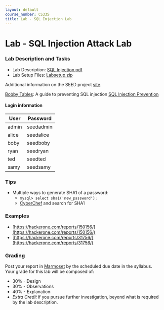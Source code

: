 ```yaml
---
layout: default
course_number: CS335
title: Lab - SQL Injection Lab
---
```


# Lab - SQL Injection Attack Lab

### Lab Description and Tasks

- Lab Description: [SQL Injection.pdf](sqli\Web_SQL_Injection.pdf)
- Lab Setup Files: [Labsetup.zip](sqli\Labsetup.zip)

Additional information on the SEED project [site](https://seedsecuritylabs.org/Labs_20.04/Web/Web_SQL_Injection/).

[Bobby Tables](https://bobby-tables.com/): A guide to preventing SQL injection
[SQL Injection Prevention](https://cheatsheetseries.owasp.org/cheatsheets/SQL_Injection_Prevention_Cheat_Sheet.html)

#### Login information

User |  Password
-----|---------
admin | seedadmin
alice | seedalice
boby | seedboby
ryan | seedryan
ted | seedted
samy | seedsamy

### Tips

- Multiple ways to generate SHA1 of a password:
  - ```mysql> select sha1('new_password');```
  - [CyberChef](https://gchq.github.io/CyberChef/) and search for SHA1

### Examples
- [https://hackerone.com/reports/150156/](https://hackerone.com/reports/150156/)
- [https://hackerone.com/reports/31756/](https://hackerone.com/reports/31756/)

### Grading

Post your report in [Marmoset](https://cs.ycp.edu/marmoset) by the scheduled due date in the syllabus. Your grade for this lab will be composed of:
- 30% - Design
- 30% - Observations
- 40% - Explanation
- *Extra Credit* if you pursue further investigation, beyond what is required by the lab description.
